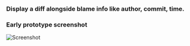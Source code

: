 ### Display a diff alongside blame info like author, commit, time.


### Early prototype screenshot
![Screenshot](https://github.com/neexee/review/raw/master/images/review_example.png)
